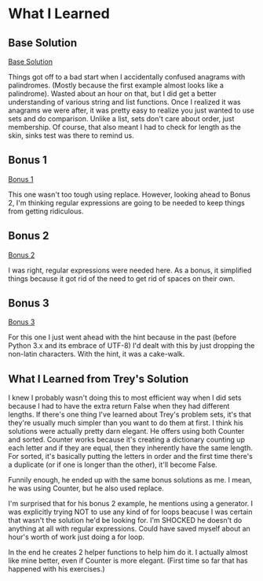 # What I Learned

## Base Solution

[Base Solution](https://github.com/djotaku/pythonmorsels/blob/fbc1e1a81d79a1a218448be36652afef806765c7/is_anagram/anagram.py)

Things got off to a bad start when I accidentally confused anagrams with palindromes. (Mostly because the first example almost looks like a palindrome). Wasted about an hour on that, but I did get a better understanding of various string and list functions. Once I realized it was anagrams we were after, it was pretty easy to realize you just wanted to use sets and do comparison. Unlike a list, sets don't care about order, just membership. Of course, that also meant I had to check for length as the skin, sinks test was there to remind us.

## Bonus 1

[Bonus 1](https://github.com/djotaku/pythonmorsels/blob/39ed4e589fb405254bbbf539bf398d94f5ede399/is_anagram/anagram.py)

This one wasn't too tough using replace. However, looking ahead to Bonus 2, I'm thinking regular expressions are going to be needed to keep things from getting ridiculous.

## Bonus 2

[Bonus 2](https://github.com/djotaku/pythonmorsels/blob/3cdfa6f0be6ddda810cab9c805ba331c4554b372/is_anagram/anagram.py)

I was right, regular expressions were needed here. As a bonus, it simplified things because it got rid of the need to get rid of spaces on their own.

## Bonus 3

[Bonus 3](https://github.com/djotaku/pythonmorsels/blob/744b4f11a6bf586aa7aadcd1df706cdae113fc1b/is_anagram/anagram.py)

For this one I just went ahead with the hint because in the past (before Python 3.x and its embrace of UTF-8) I'd dealt with this by just dropping the non-latin characters. With the hint, it was a cake-walk. 

## What I Learned from Trey's Solution

I knew I probably wasn't doing this to most efficient way when I did sets because I had to have the extra return False when they had different lengths. If there's one thing I've learned about Trey's problem sets, it's that they're usually much simpler than you want to do them at first. I think his solutions were actually pretty darn elegant. He offers using both Counter and sorted. Counter works because it's creating a dictionary counting up each letter and if they are equal, then they inherently have the same length. For sorted, it's basically putting the letters in order and the first time there's a duplicate (or if one is longer than the other), it'll become False.

Funnily enough, he ended up with the same bonus solutions as me. I mean, he was using Counter, but he also used replace.

I'm surprised that for his bonus 2 example, he mentions using a generator. I was explicitly trying NOT to use any kind of for loops beacuse I was certain that wasn't the solution he'd be looking for. I'm SHOCKED he doesn't do anything at all with regular expressions. Could have saved myself about an hour's worth of work just doing a for loop. 

In the end he creates 2 helper functions to help him do it. I actually almost like mine better, even if Counter is more elegant.  (First time so far that has happened with his exercises.)